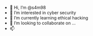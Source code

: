 - 👋 Hi, I’m @s4m98
- 👀 I’m interested in cyber security
- 🌱 I’m currently learning ethical hacking
- 💞️ I’m looking to collaborate on ...
- 📫 

<!---
s4m98/s4m98 is a ✨ special ✨ repository because its `README.md` (this file) appears on your GitHub profile.
You can click the Preview link to take a look at your changes.
--->
